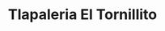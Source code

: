 ---
title: "Tlapaleria El Tornillito"
url: /nezahualcoyotl/tlapaleria-el-tornillito/
shop: hardware
---